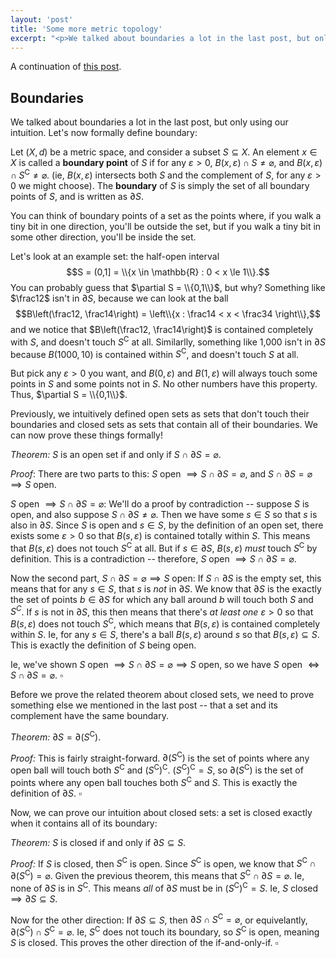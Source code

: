 ```yaml
---
layout: 'post'
title: 'Some more metric topology'
excerpt: "<p>We talked about boundaries a lot in the last post, but only using our intuition. Let's now formally define boundary:</p>"
---
```


A continuation of [this post](/blog/intro-metric-topology/).

## Boundaries

We talked about boundaries a lot in the last post, but only using our intuition. Let's now formally define boundary:

Let $(X,d)$ be a metric space, and consider a subset $S \subseteq X$. An element $x \in X$ is called a **boundary point** of $S$ if for any $\varepsilon > 0$, $B(x,\varepsilon) \cap S \neq \varnothing$, and $B(x,\varepsilon) \cap S^{\mathsf{C}} \neq \varnothing$. (ie, $B(x,\varepsilon)$ intersects both $S$ and the complement of $S$, for any $\varepsilon > 0$ we might choose). The **boundary** of $S$ is simply the set of all boundary points of $S$, and is written as $\partial S$.

You can think of boundary points of a set as the points where, if you walk a tiny bit in one direction, you'll be outside the set, but if you walk a tiny bit in some other direction, you'll be inside the set.

Let's look at an example set: the half-open interval $$S = (0,1] = \\{x \in \mathbb{R} : 0 < x \le 1\\}.$$
You can probably guess that $\partial S = \\{0,1\\}$, but why? Something like $\frac12$ isn't in $\partial S$, because we can look at the ball $$B\left(\frac12, \frac14\right) = \left\\{x : \frac14 < x < \frac34 \right\\},$$ and we notice that $B\left(\frac12, \frac14\right)$ is contained completely with $S$, and doesn't touch $S^{\mathsf{C}}$ at all. Similarlly, something like 1,000 isn't in $\partial S$ because $B(1000, 10)$ is contained within $S^{\mathsf{C}}$, and doesn't touch $S$ at all.

But pick any $\varepsilon > 0$ you want, and $B(0,\varepsilon)$ and $B(1,\varepsilon)$ will always touch some points in $S$ and some points not in $S$. No other numbers have this property. Thus, $\partial S = \\{0,1\\}$.

Previously, we intuitively defined open sets as sets that don't touch their boundaries and closed sets as sets that contain all of their boundaries. We can now prove these things formally!

_Theorem:_ $S$ is an open set if and only if $S \cap \partial S = \varnothing$.

_Proof_: There are two parts to this: $S$ open $\implies S \cap \partial S = \varnothing$, and $S \cap \partial S = \varnothing \implies S$ open.

$S$ open $\implies S \cap \partial S = \varnothing$: We'll do a proof by contradiction -- suppose $S$ is open, and also suppose $S \cap \partial S \neq \varnothing$. Then we have some $s \in S$ so that $s$ is also in $\partial S$. Since $S$ is open and $s \in S$, by the definition of an open set, there exists some $\varepsilon > 0$ so that $B(s,\varepsilon)$ is contained totally within $S$. This means that $B(s,\varepsilon)$ does not touch $S^{\mathsf{C}}$ at all. But if $s \in \partial S$, $B(s,\varepsilon)$ _must_ touch $S^{\mathsf{C}}$ by definition. This is a contradiction -- therefore, $S$ open $\implies S \cap \partial S = \varnothing$.

Now the second part, $S \cap \partial S = \varnothing \implies S$ open: If $S \cap \partial S$ is the empty set, this means that for any $s \in S$, that $s$ is _not_ in $\partial S$. We know that $\partial S$ is the exactly the set of points $b \in \partial S$ for which any ball around $b$ will touch both $S$ and $S^C$. If $s$ is not in $\partial S$, this then means that there's _at least one_ $\varepsilon > 0$ so that $B(s,\varepsilon)$ does not touch $S^{\mathsf{C}}$, which means that $B(s,\varepsilon)$ is contained completely within $S$. Ie, for any $s \in S$, there's a ball $B(s,\varepsilon)$ around $s$ so that $B(s,\varepsilon) \subseteq S$. This is exactly the definition of $S$ being open.

Ie, we've shown $S$ open $\implies S \cap \partial S = \varnothing \implies S$ open, so we have $S$ open $\iff S \cap \partial S = \varnothing$. $\square$

Before we prove the related theorem about closed sets, we need to prove something else we mentioned in the last post -- that a set and its complement have the same boundary.

_Theorem:_ $\partial S = \partial \left( S^{\mathsf{C}} \right)$.

_Proof:_ This is fairly straight-forward. $\partial\left(S^{\mathsf{C}}\right)$ is the set of points where any open ball will touch both $S^{\mathsf{C}}$ and $\left(S^{\mathsf{C}}\right)^{\mathsf{C}}$. $\left(S^{\mathsf{C}}\right)^{\mathsf{C}} = S$, so $\partial\left(S^{\mathsf{C}}\right)$ is the set of points where any open ball touches both $S^{\mathsf{C}}$ and $S$. This is exactly the definition of $\partial S$. $\square$

Now, we can prove our intuition about closed sets: a set is closed exactly when it contains all of its boundary:

_Theorem:_ $S$ is closed if and only if $\partial S \subseteq S$.

_Proof:_ If $S$ is closed, then $S^{\mathsf{C}}$ is open. Since $S^{\mathsf{C}}$ is open, we know that $S^{\mathsf{C}} \cap \partial\left(S^{\mathsf{C}}\right) = \varnothing$. Given the previous theorem, this means that $S^{\mathsf{C}} \cap \partial S = \varnothing$. Ie, none of $\partial S$ is in $S ^{\mathsf{C}}$. This means _all_ of $\partial S$ must be in $\left(S^{\mathsf{C}}\right)^{\mathsf{C}} = S$. Ie, $S$ closed $\implies \partial S \subseteq S$.

Now for the other direction: If $\partial S \subseteq S$, then $\partial S \cap S^{\mathsf{C}} = \varnothing$, or equivelantly, $\partial\left(S^{\mathsf{C}}\right) \cap S^{\mathsf{C}} = \varnothing$. Ie, $S^{\mathsf{C}}$ does not touch its boundary, so $S^{\mathsf{C}}$ is open, meaning $S$ is closed. This proves the other direction of the if-and-only-if. $\square$
